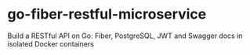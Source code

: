 # go-fiber-restful-microservice
Build a RESTful API on Go: Fiber, PostgreSQL, JWT and Swagger docs in isolated Docker containers
